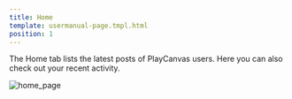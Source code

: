 ```yaml
---
title: Home
template: usermanual-page.tmpl.html
position: 1
---
```


The Home tab lists the latest posts of PlayCanvas users. Here you can also check out your recent activity.

![home_page][1]

[1]: /images/platform/home.png "Home"
